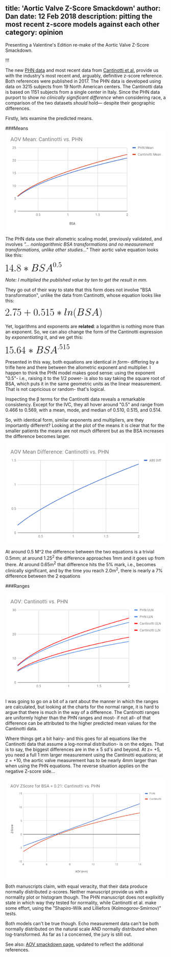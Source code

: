 title: 'Aortic Valve Z-Score Smackdown'
author: Dan
date: 12 Feb 2018
description: pitting the most recent z-score models against each other
category: opinion
---

Presenting a Valentine's Edition 
re-make of the Aortic Valve Z-Score Smackdown.

!!!

The new [PHN data](/refs/lopez-circimaging-2017) and most recent data from [Cantinotti et al.](/refs/cantinotti-jcard-2017)
provide us with the industry's most recent and, arguably, definitive z-score reference. Both references were published in 2017.
The PHN data is developed using data on 3215 subjects from 19 North American centers. The Cantinotti data is based on 1151 subjects 
from a single center in Italy. Since the PHN data purport to show *no clinically significant difference* 
when considering race, a comparison of the two datasets *should* hold&mdash; despite their geographic differences.

Firstly, lets examine the predicted means.

###Means
![PHN Means](\static\img\PHN-AOV-Means.png)

The PHN data use their allometric scaling model, previously validated, and 
involves *"... nonlogarithmic BSA
transformations and no measurement transformations, unlike
other studies..."* Their aortic valve equation looks like this:

![PHN Eqn1](\static\img\PHNEqn1.png)

*Note: I multiplied the published value by ten to get the result in mm.*

They go out of their way to state that this form does not involve "BSA transformation", unlike the data from Cantinotti, whose equation 
looks like this:

![PHN Eqn2](\static\img\CantEqn2.png)

Yet, logarithms and exponents are **related**: a logarithm is nothing more than an exponent. 
So, we can also change the form of the Cantinotti expression by *exponentiating* it, and we get this:
 
![PHN Eqn3](\static\img\CantEqn3.png) 

Presented in this way, both equations are identical *in form*- differing by a trifle here and there between the allometric exponent and multiplier.
I happen to think the PHN model makes good sense: using the exponent "0.5"- i.e., raising it to the 1/2 power- 
is also to say taking the square root of BSA, which puts it in the same geometric units
as the linear measurement. That is not capricious or random- that's logical.

Inspecting the &beta; terms for the Cantinotti data reveals a remarkable consistency. Except for the IVC, they all hover around 
"0.5" and range from 
0.466 to 0.569, with a mean, mode, and median of 0.510, 0.515, and 0.514. 

So, with identical form, similar exponents and multipliers, are they importantly different? 
Looking at the plot of the means it is clear that for the smaller patients the means are not much different but as the 
BSA increases the difference becomes larger.

![PHN Eqn4](\static\img\PHNMeanDiff.png) 

At around 0.5 M^2 the difference between the two equations is a trivial 0.5mm; at around 1.25<sup>2</sup> the difference approaches 1mm and it goes up from there. 
At around 0.65m<sup>2</sup> that difference hits the 5% mark, i.e., becomes clinically significant, and by the time you reach 2.0m<sup>2</sup>, there is nearly a 7% difference between the 2 equations

###Ranges

![PHN Ranges](\static\img\PHNvCantinottiRanges.png)

I was going to go on a bit of a rant about the manner in which the ranges
are calculated, but looking at the charts for the normal range, it is hard to argue that there 
is much in the way of a difference. The Cantinotti ranges are uniformly higher than the PHN ranges and most- if not all- of that difference can be 
attributed to the higher predicted mean values for the Cantinotti data.

Where things get a bit hairy- and this goes for all equations like the 
Cantinotti data that assume a log-normal distribution-
 is on the edges. That is to say, the biggest differences are in the &plusmn; 5 sd's and beyond.
 At z= +5, you need a full 1 mm larger measurement using the Cantinotti equations; at z = +10, the aortic valve measurement
 has to be nearly 4mm larger than when using the PHN equations. The reverse situation applies on the negative Z-score side...   
 
![PHN ZScore diffs](\static\img\PHNZScoreDiffs.png)

Both manuscripts claim, with equal veracity, that their data produce normally distributed z-scores. Neither manuscript provide us with a normality plot
or histogram though. The PHN manuscript does not explixitly state in which way they tested for normality, while Cantinotti et al. make some effort,
using the "Shapiro-Wilk and Lilliefors (Kolmogorov-Smirnov)" tests. 

Both models can't be true though. Echo measurement data can't be both normally distributed on the natural scale AND normally distributed when log-transformed.
As far as I a concerned, the jury is still out.


See also: [AOV smackdown page](/tools/aortic-valve-smackdown), updated to reflect the additional references.



  


 